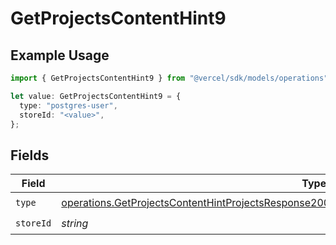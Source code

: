 # GetProjectsContentHint9

## Example Usage

```typescript
import { GetProjectsContentHint9 } from "@vercel/sdk/models/operations";

let value: GetProjectsContentHint9 = {
  type: "postgres-user",
  storeId: "<value>",
};
```

## Fields

| Field                                                                                                                                                                                                              | Type                                                                                                                                                                                                               | Required                                                                                                                                                                                                           | Description                                                                                                                                                                                                        |
| ------------------------------------------------------------------------------------------------------------------------------------------------------------------------------------------------------------------ | ------------------------------------------------------------------------------------------------------------------------------------------------------------------------------------------------------------------ | ------------------------------------------------------------------------------------------------------------------------------------------------------------------------------------------------------------------ | ------------------------------------------------------------------------------------------------------------------------------------------------------------------------------------------------------------------ |
| `type`                                                                                                                                                                                                             | [operations.GetProjectsContentHintProjectsResponse200ApplicationJSONResponseBodyProjectsEnv9Type](../../models/operations/getprojectscontenthintprojectsresponse200applicationjsonresponsebodyprojectsenv9type.md) | :heavy_check_mark:                                                                                                                                                                                                 | N/A                                                                                                                                                                                                                |
| `storeId`                                                                                                                                                                                                          | *string*                                                                                                                                                                                                           | :heavy_check_mark:                                                                                                                                                                                                 | N/A                                                                                                                                                                                                                |